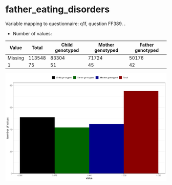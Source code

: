 # father_eating_disorders
Variable mapping to questionnaire: q1f, question FF389.
.
- Number of values:

| Value | Total | Child genotyped | Mother genotyped | Father genotyped |
| ----- | ----- | --------------- | ---------------- | ---------------- |
| Missing | 113548 | 83304 | 71724 | 50176 |
| 1 | 75 | 51 | 45 |42 |



![](father_eating_disorders_n.png)



